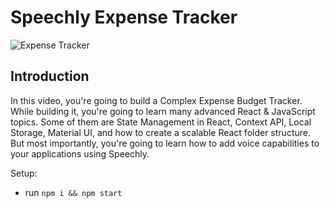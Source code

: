 # Speechly Expense Tracker

![Expense Tracker](https://i.ibb.co/VJjj3Kp/Screenshot-2020-12-18-205600.png)

## Introduction


In this video, you're going to build a Complex Expense Budget Tracker. While building it, you're going to learn many advanced React & JavaScript topics. Some of them are State Management in React, Context API, Local Storage, Material UI, and how to create a scalable React folder structure. But most importantly, you're going to learn how to add voice capabilities to your applications using Speechly. 

Setup:
- run ```npm i && npm start```
